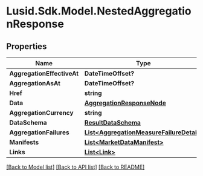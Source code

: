 
# Lusid.Sdk.Model.NestedAggregationResponse

## Properties

Name | Type | Description | Notes
------------ | ------------- | ------------- | -------------
**AggregationEffectiveAt** | **DateTimeOffset?** |  | [optional] 
**AggregationAsAt** | **DateTimeOffset?** |  | [optional] 
**Href** | **string** |  | [optional] 
**Data** | [**AggregationResponseNode**](AggregationResponseNode.md) |  | [optional] 
**AggregationCurrency** | **string** |  | [optional] 
**DataSchema** | [**ResultDataSchema**](ResultDataSchema.md) |  | [optional] 
**AggregationFailures** | [**List&lt;AggregationMeasureFailureDetail&gt;**](AggregationMeasureFailureDetail.md) |  | [optional] 
**Manifests** | [**List&lt;MarketDataManifest&gt;**](MarketDataManifest.md) |  | [optional] 
**Links** | [**List&lt;Link&gt;**](Link.md) |  | [optional] 

[[Back to Model list]](../README.md#documentation-for-models)
[[Back to API list]](../README.md#documentation-for-api-endpoints)
[[Back to README]](../README.md)


